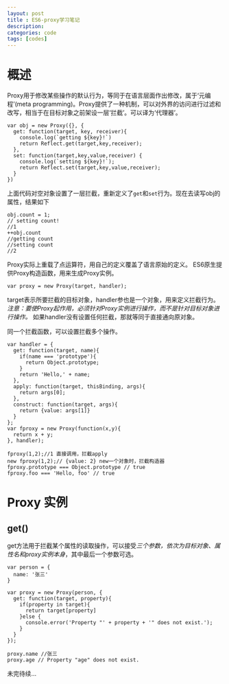 ```yaml
---
layout: post
title : ES6-proxy学习笔记
description: 
categories: code
tags: [codes]
---
```


# 概述

Proxy用于修改某些操作的默认行为，等同于在语言层面作出修改，属于‘元编程’(meta programming)。Proxy提供了一种机制，可以对外界的访问进行过滤和改写，相当于在目标对象之前架设一层‘拦截’。可以译为‘代理器’。

    var obj = new Proxy({}, {
      get: function(target, key, receiver){
        console.log(`getting ${key}!`)
        return Reflect.get(target,key,receiver);
      },
      set: function(target,key,value,receiver) {
        console.log(`setting ${key}!`);
        return Reflect.set(target,key,value,receiver);
      }
    })

上面代码对空对象设置了一层拦截，重新定义了`get`和`set`行为。现在去读写obj的属性，结果如下

    obj.count = 1;
    // setting count!
    //1
    ++obj.count
    //getting count
    //setting count
    //2

Proxy实际上重载了点运算符，用自己的定义覆盖了语言原始的定义。 ES6原生提供Proxy构造函数，用来生成Proxy实例。

    var proxy = new Proxy(target, handler);

target表示所要拦截的目标对象，handler参也是一个对象，用来定义拦截行为。*注意：要使Proxy起作用，必须针对Proxy实例进行操作，而不是针对目标对象进行操作。*  如果handler没有设置任何拦截，那就等同于直接通向原对象。

同一个拦截函数，可以设置拦截多个操作。

    var handler = {
      get: function(target, name){
        if(name === 'prototype'){
          return Object.prototype;
        }
        return 'Hello,' + name;
      },
      apply: function(target, thisBinding, args){
        return args[0];
      },
      construct: function(target, args){
        return {value: args[1]}
      }
    };
    var fproxy = new Proxy(function(x,y){
      return x + y;
    }, handler);

    fproxy(1,2);//1 直接调用，拦截apply
    new fproxy(1,2);// {value: 2} new一个对象时，拦截构造器
    fproxy.prototype === Object.prototype // true
    fproxy.foo === 'Hello, foo' // true

# Proxy 实例

## get()
get方法用于拦截某个属性的读取操作，可以接受*三个参数，依次为目标对象、属性名和proxy实例本身*，其中最后一个参数可选。

    var person = {
      name: '张三'
    }

    var proxy = new Proxy(person, {
      get: function(target, property){
        if(property in target){
          return target[property]
        }else {
          console.error('Property "' + property + '" does not exist.');
        }
      }
    });

    proxy.name //张三
    proxy.age // Property "age" does not exist.

未完待续...
